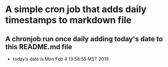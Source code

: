 A simple cron job that adds daily timestamps to markdown file
============================================================
## A chronjob run once daily adding today's date to this README.md file
* today's date is Mon Feb  4 13:58:55 MST 2019
